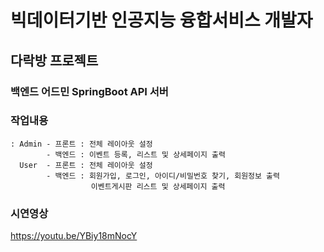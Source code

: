 # 빅데이터기반 인공지능 융합서비스 개발자
## 다락방 프로젝트 
### 백엔드 어드민 SpringBoot API 서버
### 작업내용
    : Admin - 프론트 : 전체 레이아웃 설정
            - 백엔드 : 이벤트 등록, 리스트 및 상세페이지 출력
      User  - 프론트 : 전체 레이아웃 설정
            - 백엔드 : 회원가입, 로그인, 아이디/비밀번호 찾기, 회원정보 출력
                      이벤트게시판 리스트 및 상세페이지 출력
### 시연영상
https://youtu.be/YBiy18mNocY

